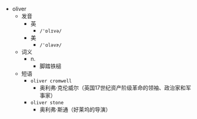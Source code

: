 - oliver
  - 发音
    - 英
      - `/'ɒlɪvə/`
    - 美
      - `/'ɑləvɚ/`
  - 词义
    - n.
      - 脚踏铁槌
  - 短语
    - `oliver cromwell`
      - 奥利弗·克伦威尔（英国17世纪资产阶级革命的领袖、政治家和军事家） 
    - `oliver stone`
      - 奥利弗·斯通（好莱坞的导演） 

